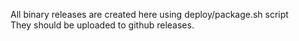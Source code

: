 All binary releases are created here using deploy/package.sh script  
They should be uploaded to github releases.